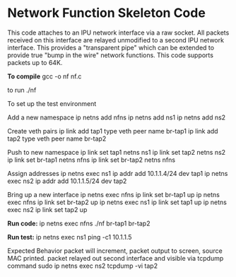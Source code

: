 # Network Function Skeleton Code

This code attaches to an IPU network interface via a raw socket.
All packets received on this interface are relayed unmodified 
to a second IPU network interface. 
This provides a "transparent pipe" which can be extended to
provide true "bump in the wire" network functions.
This code supports packets up to 64K.

**To compile**
gcc -o nf nf.c

to run
./nf

To set up the test environment

Add a new namespace
ip netns add nfns
ip netns add ns1
ip netns add ns2

Create veth pairs
ip link add tap1 type veth peer name br-tap1
ip link add tap2 type veth peer name br-tap2

Push to new namespace
ip link set tap1 netns ns1
ip link set tap2 netns ns2
ip link set br-tap1 netns nfns
ip link set br-tap2 netns nfns

Assign addresses
ip netns exec ns1 ip addr add 10.1.1.4/24 dev tap1
ip netns exec ns2 ip addr add 10.1.1.5/24 dev tap2


Bring up a new interface
ip netns exec nfns ip link set br-tap1 up
ip netns exec nfns ip link set br-tap2 up
ip netns exec ns1 ip link set tap1 up
ip netns exec ns2 ip link set tap2 up

**Run code:**
ip netns exec nfns ./nf br-tap1 br-tap2

**Run test:**
ip netns exec ns1 ping -c1 10.1.1.5

Expected Behavior
packet will increment, packet output to screen, source MAC printed.
packet relayed out second interface and visible via tcpdump command
sudo ip netns exec ns2 tcpdump -vi tap2

